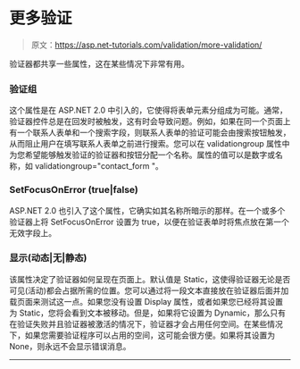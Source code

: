 # 更多验证

> 原文：<https://asp.net-tutorials.com/validation/more-validation/>

验证器都共享一些属性，这在某些情况下非常有用。

### 验证组

这个属性是在 ASP.NET 2.0 中引入的，它使得将表单元素分组成为可能。通常，验证器控件总是在回发时被触发，这有时会导致问题。例如，如果在同一个页面上有一个联系人表单和一个搜索字段，则联系人表单的验证可能会由搜索按钮触发，从而阻止用户在填写联系人表单之前进行搜索。您可以在 validationgroup 属性中为您希望能够触发验证的验证器和按钮分配一个名称。属性的值可以是数字或名称，如 validationgroup="contact_form "。

### SetFocusOnError (true|false)

ASP.NET 2.0 也引入了这个属性，它确实如其名称所暗示的那样。在一个或多个验证器上将 SetFocusOnError 设置为 true，以便在验证表单时将焦点放在第一个无效字段上。

### 显示(动态|无|静态)

<input type="hidden" name="IL_IN_ARTICLE">

该属性决定了验证器如何呈现在页面上。默认值是 Static，这使得验证器无论是否可见(活动)都会占据所需的位置。您可以通过将一段文本直接放在验证器后面并加载页面来测试这一点。如果您没有设置 Display 属性，或者如果您已经将其设置为 Static，您将会看到文本被移动。但是，如果将它设置为 Dynamic，那么只有在验证失败并且验证器被激活的情况下，验证器才会占用任何空间。在某些情况下，如果您需要验证程序可以占用的空间，这可能会很方便。如果将其设置为 None，则永远不会显示错误消息。

* * *